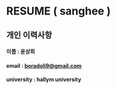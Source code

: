 # RESUME ( sanghee )

## 개인 이력사항 
#### 이름 : 윤상희
#### email : boradoli9@gmail.com
#### university : hallym university
